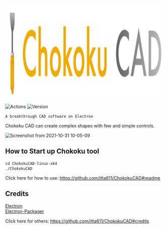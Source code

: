 <img src="./static/img/logo.svg" height="300">

![Actions](https://github.com/developermodoki/ChokokuCAD-Electron/actions/workflows/node.js.yml/badge.svg)
![Version](https://img.shields.io/github/v/release/developermodoki/ChokokuCAD-Electron?color=brightgreen&style=flat-square)
```
A breakthrough CAD software on Electron
```

Chokoku CAD can create complex shapes with few and simple controls.

![Screenshot from 2021-10-31 10-05-09](https://user-images.githubusercontent.com/61893884/139562617-db411771-dd82-44f4-af83-a8b3b7a44b2a.png)


## How to Start up Chokoku tool

```
cd ChokokuCAD-linux-x64
./ChokokuCAD
```
Click here for how to use: https://github.com/itta611/ChokokuCAD#readme
## Credits
[Electron](https://github.com/electron/electron)  
[Electron-Packager](https://github.com/electron/electron-packager)

Click here for others: https://github.com/itta611/ChokokuCAD#credits
